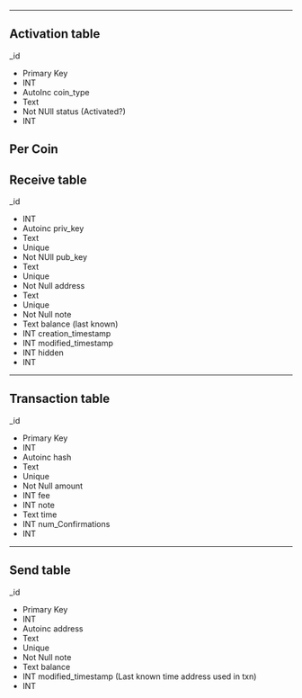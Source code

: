 -------------------------
Activation table
-------------------------
_id
- Primary Key
- INT
- AutoInc
coin_type
- Text
- Not NUll
status (Activated?)
- INT

Per Coin
-------------------------
Receive table
-------------------------
_id
- INT
- Autoinc
priv_key
- Text
- Unique
- Not NUll
pub_key
- Text
- Unique
- Not Null
address
- Text
- Unique
- Not Null
note
- Text
balance (last known)
- INT
creation_timestamp
- INT
modified_timestamp
- INT
hidden
- INT
-------------------------
Transaction table
-------------------------
_id
- Primary Key
- INT
- Autoinc
hash
- Text
- Unique
- Not Null
amount
- INT
fee
- INT
note
- Text
time
- INT
num_Confirmations
- INT
-------------------------
Send table
-------------------------
_id
- Primary Key
- INT
- Autoinc
address
- Text
- Unique
- Not Null
note
- Text
balance
- INT
modified_timestamp (Last known time address used in txn)
- INT